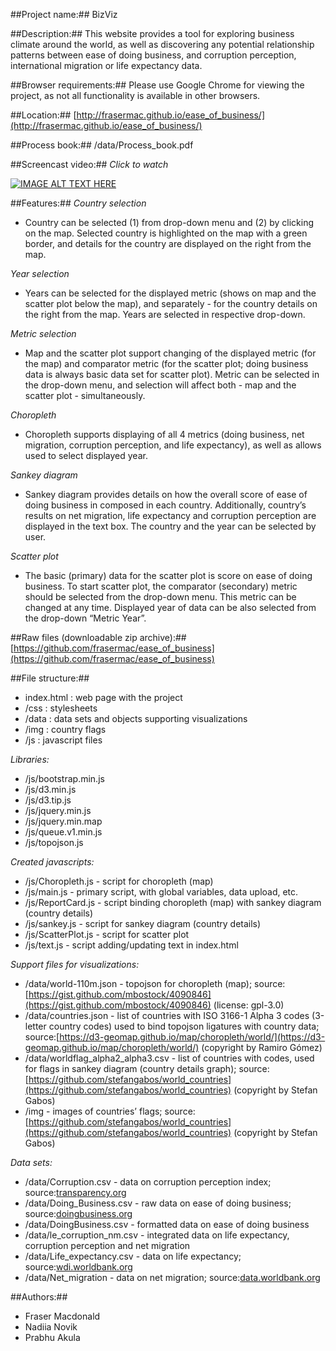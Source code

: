 ##Project name:##
BizViz

##Description:##
This website provides a tool for exploring business climate around the world, as well as discovering any potential relationship patterns between ease of doing business, and corruption perception, international migration or life expectancy data.

##Browser requirements:##
Please use Google Chrome for viewing the project, as not all functionality is available in other browsers.

##Location:##
[http://frasermac.github.io/ease_of_business/](http://frasermac.github.io/ease_of_business/)

##Process book:##
/data/Process_book.pdf

##Screencast video:##
_Click to watch_

[![IMAGE ALT TEXT HERE](https://img.youtube.com/vi/T1EsLqJkTSE/0.jpg)](https://youtu.be/T1EsLqJkTSE)

##Features:##
_Country selection_
- Country can be selected (1) from drop-down menu and (2) by clicking on the map. Selected country is highlighted on the map with a green border, and details for the country are displayed on the right from the map.

_Year selection_
- Years can be selected for the displayed metric (shows on map and the scatter plot below the map), and separately - for the country details on the right from the map. Years are selected in respective drop-down.

_Metric selection_
- Map and the scatter plot support changing of the displayed metric (for the map) and comparator metric (for the scatter plot; doing business data is always basic data set for scatter plot). Metric can be selected in the drop-down menu, and selection will affect both - map and the scatter plot - simultaneously.

_Choropleth_
- Choropleth supports displaying of all 4 metrics (doing business, net migration, corruption perception, and life expectancy), as well as allows used to select displayed year.

_Sankey diagram_
- Sankey diagram provides details on how the overall score of ease of doing business in composed in each country. Additionally, country’s results on net migration, life expectancy and corruption perception are displayed in the text box. The country and the year can be selected by user. 

_Scatter plot_
- The basic (primary) data for the scatter plot is score on ease of doing business. To start scatter plot, the comparator (secondary) metric should be selected from the drop-down menu. This metric can be changed at any time. Displayed year of data can be also selected from the drop-down “Metric Year”.

##Raw files (downloadable zip archive):##
[https://github.com/frasermac/ease_of_business](https://github.com/frasermac/ease_of_business)

##File structure:##
- index.html : web page with the project
- /css : stylesheets
- /data : data sets and objects supporting visualizations
- /img : country flags
- /js : javascript files

_Libraries:_
- /js/bootstrap.min.js
- /js/d3.min.js
- /js/d3.tip.js
- /js/jquery.min.js
- /js/jquery.min.map
- /js/queue.v1.min.js
- /js/topojson.js

_Created javascripts:_
- /js/Choropleth.js - script for choropleth (map)
- /js/main.js - primary script, with global variables, data upload, etc.
- /js/ReportCard.js - script binding choropleth (map) with sankey diagram (country details)
- /js/sankey.js - script for sankey diagram (country details)
- /js/ScatterPlot.js - script for scatter plot
- /js/text.js - script adding/updating text in index.html

_Support files for visualizations:_
- /data/world-110m.json - topojson for choropleth (map); source:[https://gist.github.com/mbostock/4090846](https://gist.github.com/mbostock/4090846) (license: gpl-3.0)
- /data/countries.json - list of countries with ISO 3166-1 Alpha 3 codes (3-letter country codes) used to bind topojson ligatures with country data; source:[https://d3-geomap.github.io/map/choropleth/world/](https://d3-geomap.github.io/map/choropleth/world/) (copyright by Ramiro Gómez)
- /data/worldflag_alpha2_alpha3.csv - list of countries with codes, used for flags in sankey diagram (country details graph); source:[https://github.com/stefangabos/world_countries](https://github.com/stefangabos/world_countries) (copyright by Stefan Gabos)
- /img - images of countries’ flags; source:[https://github.com/stefangabos/world_countries](https://github.com/stefangabos/world_countries) (copyright by Stefan Gabos)

_Data sets:_
- /data/Corruption.csv - data on corruption perception index; source:[transparency.org](http://transparency.org/) 
- /data/Doing_Business.csv - raw data on ease of doing business; source:[doingbusiness.org](http://doingbusiness.org/) 
- /data/DoingBusiness.csv - formatted data on ease of doing business
- /data/le_corruption_nm.csv - integrated data on life expectancy, corruption perception and net migration
- /data/Life_expectancy.csv - data on life expectancy; source:[wdi.worldbank.org](http://wdi.worldbank.org/) 
- /data/Net_migration - data on net migration; source:[data.worldbank.org](http://data.worldbank.org/) 

##Authors:##
- Fraser Macdonald
- Nadiia Novik
- Prabhu Akula
